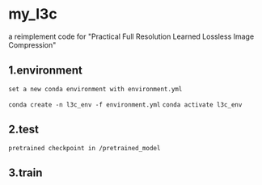 # my_l3c
a reimplement code for "Practical Full Resolution Learned Lossless Image Compression"  
## 1.environment
    set a new conda environment with environment.yml  
`conda create -n l3c_env -f environment.yml`
`conda activate l3c_env`
## 2.test
    pretrained checkpoint in /pretrained_model
## 3.train


